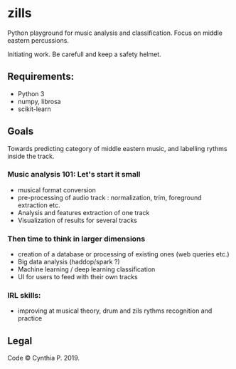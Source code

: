 # zills
Python playground for music analysis and classification. Focus on middle eastern percussions.

Initiating work. Be carefull and keep a safety helmet. 

## Requirements:
- Python 3
- numpy, librosa
- scikit-learn


 ## Goals
 
 Towards predicting category of middle eastern music, and labelling rythms inside the track.

### Music analysis 101: Let's start it small
- musical format conversion
- pre-processing of audio track : normalization, trim, foreground extraction etc.
- Analysis and features extraction of one track
- Visualization of results for several tracks


### Then time to think in larger dimensions
- creation of a database or processing of existing ones (web queries etc.)
- Big data analysis (haddop/spark ?)
- Machine learning / deep learning classification
- UI for users to feed with their own tracks


### IRL skills:
- improving at musical theory, drum and zils rythms recognition and practice

## Legal
Code © Cynthia P. 2019.
